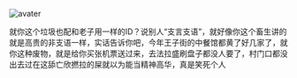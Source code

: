 ![avater](https://s1.ax1x.com/2020/09/15/wsws2Q.png)

就你这个垃圾也配和老子用一样的ID？说别人“支言支语”，就好像你这个畜生讲的就是高贵的非支语一样，实话告诉你吧，今年王子街的中餐馆都黄了好几家了，就你这种废物，就是给你买张机票送过来，去法拉盛刷盘子都没人要了，村门口都没出去过在这舔亡欣撚拉的屎就以为能当精神高华，真是笑死个人
